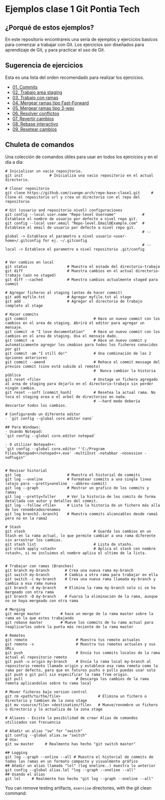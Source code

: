 
# Ejemplos clase 1 Git Pontia Tech

## ¿Porqué de estos ejemplos?

En este repositorio encontrareis una seria de ejemplos y ejercicios basicos para comenzar a trabajar con Git.
Los ejercicios son diseñados para aprendizaje de Git, y para practicar el uso de Git.


## Sugerencia de ejercicios

Esta es una lista del orden recomendado para realizar los ejercicios.

- [01. Commits](./ejercicios/01.Commit/README.md)
- [02. Trabajo area staging](./ejercicios/02.Zona-staging/README.md)
- [03. Trabajo con ramas](./ejercicios/03.Trabajo-con-ramas/README.md)
- [04. Mergear ramas tipo Fast-Forward](./ejercicios/04.Mergear-ramas/README.md)
- [05. Mergear ramas tipo 3-way](./ejercicios/05.Anexar-ramas-otras-formas/README.md)
- [06. Resolver conflictos](./ejercicios/06.Anexar-conflicto/README.md)
- [07. Revertir cambios](./ejercicios/07.Rebase-rama/README.md)
- [08. Rebase interactivo](./ejercicios/08.Revertir-cambios/README.md)
- [09. Resetear cambios](./ejercicios/09.Reset/README.md)


## Chuleta de comandos

Una colección de comandos útiles para usar en todos los ejercicios y en el día a día:

```shell
# Inicializar un vacio repositorio.
git init            # Inicializa una vacio repositorio en el actual directorio.

# Clonar repositorio
git clone https://github.com/ivangm-arch/repo-base-clase1.git     # Clone el repositorio url y crea un directorio con el repo del repositorio

# Git (usuario and repositorio nivel) configuraciones
git config --local user.name "Repo-level Username"            # Establece el nombre de usuario por defecto a nivel repo git.
git config --local user.email "Repo-level.Email@Example.com"  # Establece el email de usuario por defecto a nivel repo git.
                                                              # --global -> Establece el parametro a nivel usuario <user-home>/.gitconfig for ej. ~/.gitconfig
                                                              # --local -> Establece el parametro a nivel repositorio .git/config


# Ver cambios en local
git status                  # Muestra el estado del directorio-trabajo
git diff                    # Muestra cambios en el actual directorio-trabajo (aún no staged)
git diff --cached           # Muestra cambios actualmente staged para commit

# Agregar ficheros al staging (antes de hacer commit)
git add myfile.txt          # Agregar myfile.txt al stage
git add .                   # Agregar el directorio de trabajo completo al stage

# Hacer commits
git commit                              # Hace un nuevo commit con los cambios en el area de staging. Abrirá el editor para agregar un mensaje.
git commit -m "I love documentation"    # Hace un nuevo commit con los cambios en el area de staging. Usa el mensaje dado.
git commit -a                           # Hace un nuevo commit y automaticamente agregar los cmabios para todos los ficheros conocidos por git
git commit -am "I still do!"            # Una combinación de las 2 opciones anteriores
git commit --amend                      # Rehace el commit message del previos commit (sino está subido al remoto)
                                        #  Nunca cambiar la historia pública
git reset <file>                        # Unstage un fichero agregado al area de staging para dejarlo en el directorio-trabajo sin perder ningún cambio.
git reset --soft [commit_hash]          # Resetea la actual rama. No toca el staging area o el arbol de directorios en nada.
                                        # --hard modo debería descartar todos los cambios.

# Configurando un diferente editor
- `git config --global core.editor nano`

## Para Windows:
- Usando Notepad:
`git config --global core.editor notepad`

- O utilizar Notepad++:
`git config --global core.editor "'C:/Program Files/Notepad++/notepad++.exe' -multiInst -notabbar -nosession -noPlugin"`


# Revisar historial
git log                     # Muestra el historial de commits
git log --oneline           # Formatear commits a una single linea (atajo para --pretty=oneline  --abbrev-commit)
git log --graph             # Mostrar un grafico de los commits y ramas
git log --pretty=fuller     # Ver la historia de los comits de forma detallada con autor y detalles del commit.
git log --follow <file>     # Lista la historia de un fichero más alla de los renombradosrenames
git log branch2..branch1    # Muestra commits alcanzables desde rama1 pero no en la rama2

# Stash
git stash                               # Guarda los cambios en un Stash en la rama actual, lo que permite cambiar a una rama diferente sin arrastrar los cambios.
git stash list                          # Lista de stashs.
git stash apply <stash>                 # Aplica el stash con nombre <stash>, si no incluimos el nombre aplica el ultimo de la lista.


# Trabajar con ramas (Branches)
git branch my-branch       # Crea una nueva rama my-branch
git switch my-branch       # Cambia a otra rama para trabajar en ella
git switch -c my-branch    # Crea una nueva rama llamada my-branch y cambia a esa rama nueva
git branch -d my-branch    # Elimina la rama my-branch solo si se ha mergeado con otra rama
git branch -D my-branch    # Fuarza la eliminación de la rama, aunque no se haya mergeado con otra rama

# Merging
git merge master         # hace un merge de la rama master sobre la rama en la que estes trabajando
git rebase master        # Mueve los commits de tu rama actual para reaplicarlos sobre la punta más reciente de la rama master

# Remotes
git remote 						# Muestra tus remote actuales
git remote -v					# Muestra tus remotes actuales y sus URLs
git push 						# Envía tus commits locales de la rama actual al repositorio remoto
git push -u origin my-branch  	# Envía la rama local my-branch al repositorio remoto llamado origin y establece esa rama remota como la rama por defecto, para que en futuros pushs o pulls puedas usar solo git push o git pull sin especificar la rama from origin.
git pull						# Descarga los cambios de la rama remota aplicandolos sobre tu rama local

# Mover ficheros bajo version control
git rm <path/to/the/file>                 # Elimina un fichero o directorio y tambien de la zona stage 
git mv <source/file> <destination/file>   # Mueve/renombre un fichero o directorio y lo actualiza de la zona stage

# Aliases - Existe la posibilidad de crear Alias de comandos utilizados con frecuencia

# Añadir un alias "sw" for "switch"
git config --global alias.sw "switch"
# Uso:
git sw master     # Realmente has hecho "git switch master"

## Logging
git log --graph --online --all # Muestra el historial de commits de todas las ramas en un formato compacto y visualmente gráfico
## Añadir un alias llamado "lol" (log oneline..) muestra lo anterior
git config --global alias.lol "log --graph --oneline --all"
## Usando el alias
git lol     # Realmente has hecho "git log --graph --oneline --all"
```

You can remove testing artifacts, `exercise` directories, with the git clean command:
